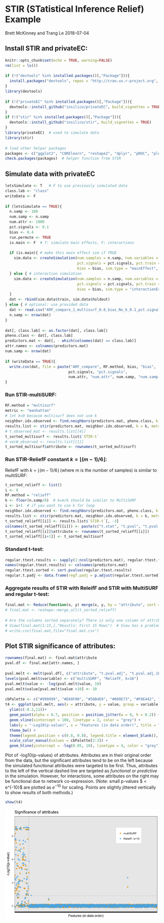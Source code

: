 STIR (STatistical Inference Relief) Example
================
Brett McKinney and Trang Le
2018-07-04

Install STIR and privateEC:
---------------------------

``` r
knitr::opts_chunk$set(echo = TRUE, warning=FALSE)
rm(list = ls())

if (!("devtools" %in% installed.packages()[,"Package"])){
  install.packages("devtools", repos = "http://cran.us.r-project.org", dependencies = TRUE)
}
library(devtools)

if (!("privateEC" %in% installed.packages()[,"Package"])){
  devtools::install_github("insilico/privateEC", build_vignettes = TRUE)
}
if (!("stir" %in% installed.packages()[,"Package"])){
  devtools::install_github("insilico/stir", build_vignettes = TRUE)
}
library(privateEC)  # used to simulate data
library(stir)

# load other helper packages
packages <- c("ggplot2", "CORElearn", "reshape2", "dplyr", "pROC", "plotROC")
check.packages(packages)  # helper function from STIR
```

Simulate data with privateEC
----------------------------

``` r
letsSimulate <- T   # F to use previously simulated data
class.lab <- "class"
writeData <- F

if (letsSimulate == TRUE){
  n.samp <- 100
  num.samp <- n.samp
  num.attr <- 1000
  pct.signals <- 0.1
  bias <- 0.4
  run.permute <- TRUE
  is.main <- F  # T: simulate main effects, F: interactions

  if (is.main){ # make this main effect sim if TRUE
    sim.data <- createSimulation(num.samples = n.samp, num.variables = num.attr,
                                 pct.signals = pct.signals, pct.train = 1/2, pct.holdout = 1/2, 
                                 bias = bias, sim.type = "mainEffect", verbose = FALSE)
  } else { # interaction simulation
    sim.data <- createSimulation(num.samples = n.samp, num.variables = num.attr,
                                 pct.signals = pct.signals, pct.train = 1/2, pct.holdout = 1/2,
                                 bias = bias, sim.type = "interactionErdos", verbose = FALSE)
  }
  dat <- rbind(sim.data$train, sim.data$holdout)
} else { # optional: use provided data
  dat <- read.csv("ARF_compare_1_multisurf_0.8_bias_No_k_0.1_pct.signals_1000_num.attr_100_num.samp.csv")
  n.samp <- nrow(dat)
}

dat[, class.lab] <- as.factor(dat[, class.lab]) 
pheno.class <- dat[, class.lab]
predictors.mat <- dat[, - which(colnames(dat) == class.lab)]
attr.names <- colnames(predictors.mat)
num.samp <- nrow(dat)

if (writeData == TRUE){
  write.csv(dat, file = paste("ARF_compare", RF.method, bias, "bias", 
                             pct.signals, "pct.signals",
                             num.attr, "num.attr", num.samp, "num.samp.csv", sep = "_"))
}
```

### Run STIR-multiSURF:

``` r
RF.method = "multisurf"
metric <- "manhattan"
# let k=0 because multisurf does not use k
neighbor.idx.observed <- find.neighbors(predictors.mat, pheno.class, k = 0, method = RF.method)
results.list <- stir(predictors.mat, neighbor.idx.observed, k = k, metric = metric, method = RF.method)
# t_observed_mat <- results.list[[4]]
t_sorted_multisurf <- results.list$`STIR-t`
# vecW_observed <- results.list[[1]]
t_sorted_multisurf$attribute <- rownames(t_sorted_multisurf)
```

### Run STIR-ReliefF constant *k* = ⌊(*m* − 1)/6⌋:

ReliefF with *k* = ⌊(*m* − 1)/6⌋ (where m is the number of samples) is similar to multiSURF:

``` r
t_sorted_relieff <- list()
i <- 0
RF.method = "relieff"
k <- floor(n.samp/6)  # k=m/6 should be similar to MultiSURF
i <- i+1  # if you want to use k for loop
neighbor.idx.observed <- find.neighbors(predictors.mat, pheno.class, k = k, method = RF.method)
results.list <- stir(predictors.mat, neighbor.idx.observed, k = k, metric = metric, method = RF.method)
t_sorted_relieff[[i]] <- results.list$`STIR-t`[, -3]
colnames(t_sorted_relieff[[i]]) <- paste(c("t.stat", "t.pval", "t.pval.adj"), k, sep=".")
t_sorted_relieff[[i]]$attribute <- rownames(t_sorted_relieff[[i]])
t_sorted_relieff[[i+1]] <- t_sorted_multisurf
```

### Standard t-test:

``` r
regular.ttest.results <- sapply(1:ncol(predictors.mat), regular.ttest.fn, dat = dat)
names(regular.ttest.results) <- colnames(predictors.mat)
regular.ttest.sorted <- sort.pvalue(regular.ttest.results)
regular.t.padj <- data.frame(regT.padj = p.adjust(regular.ttest.sorted))
```

### Aggregate results of STIR with ReleifF and STIR with MultiSURF and regular t-test:

``` r
final.mat <- Reduce(function(x, y) merge(x, y, by = "attribute", sort = F), t_sorted_relieff)
# final.mat <- reshape::merge_all(t_sorted_relieff)

# Are the columns sorted separately? There is only one column of attribute names 
# View(final.mat[1:15,],"Resutls: First 15 Rows")  # View has a problem with Rmarkdown
# write.csv(final.mat,file="final.mat.csv")
```

Plot STIR significance of attributes:
-------------------------------------

``` r
rownames(final.mat) <- final.mat$attribute
pval.df <- final.mat[attr.names, ]

pval.melt <- melt(pval.df[, c("attribute", "t.pval.adj", "t.pval.adj.16")], id.vars = 1)
levels(pval.melt$variable) <- c("multiSURF", "ReliefF, k=16")
pval.melt$value <- -log(pval.melt$value, 10)
pval.melt$value[pval.melt$value >10] <- 10

cbPalette <- c("#999999", "#E69F00", "#56B4E9", "#009E73", "#F0E442", "#0072B2", "#D55E00", "#CC79A7")
t4 <- ggplot(pval.melt, aes(x = attribute, y = value, group = variable, color = variable)) + 
  ylim(c(-0.2,11))+
  geom_point(alpha = 0.7, position = position_jitter(w = 0, h = 0.2)) + 
  geom_vline(xintercept = 100, linetype = 2, color = "grey") + 
  labs(y = "-Log10(p-value)", x = "Features (in data order)", title = "Significance of attributes") + 
  theme_bw() +
  theme(legend.position = c(0.8, 0.8), legend.title = element_blank(), axis.text.x=element_blank()) + 
  scale_color_manual(values = cbPalette[2:3]) +
  geom_hline(yintercept = -log(0.05, 10), linetype = 4, color = "grey") 
```

Plot of -log10(p-values) of attributes. Attributes are in their original order from the data, but the significant attributes tend to be on the left because the simulated functional attributes were targeted to be first. Thus, attributes to the left of the vertical dashed line are targeted as *functional* or *predictive* in the simulation. However, for interactions, some attributes on the right may be functional due to network co-expression. (Note: small p-values $ &lt; e^{-10}$ are plotted as *e*<sup>−10</sup> for scaling. Points are slightly jittered vertically to show results of both methods.)

``` r
show(t4)
```

![](STIRexample_files/figure-markdown_github/unnamed-chunk-7-1.png)

